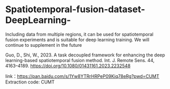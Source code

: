 # Spatiotemporal-fusion-dataset-DeepLearning-
Including data from multiple regions, it can be used for spatiotemporal fusion experiments and is suitable for deep learning training. We will continue to supplement in the future

Guo, D., Shi, W., 2023. A task decoupled framework for enhancing the deep learning-based spatiotemporal fusion method. Int. J. Remote Sens. 44, 4163–4189. https://doi.org/10.1080/01431161.2023.2232548

link：https://pan.baidu.com/s/1Yw8YTRrHRPeP09Kiq78eRg?pwd=CUMT 
Extraction code: CUMT
